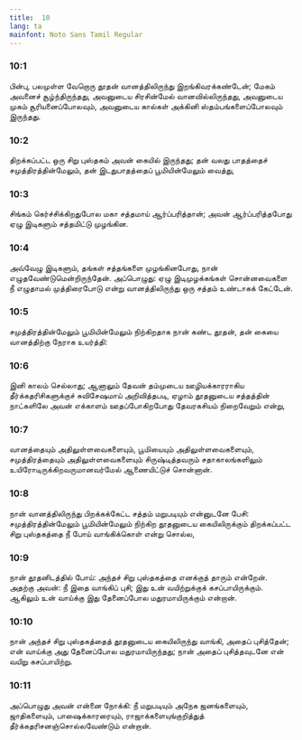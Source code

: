 ```yaml
---
title:  10
lang: ta
mainfont: Noto Sans Tamil Regular
---
```


###  10:1

பின்பு, பலமுள்ள வேறொரு தூதன் வானத்திலிருந்து இறங்கிவரக்கண்டேன்; மேகம் அவனைச் சூழ்ந்திருந்தது, அவனுடைய சிரசின்மேல் வானவில்லிருந்தது, அவனுடைய முகம் சூரியனைப்போலவும், அவனுடைய கால்கள் அக்கினி ஸ்தம்பங்களைப்போலவும் இருந்தது.

###  10:2

திறக்கப்பட்ட ஒரு சிறு புஸ்தகம் அவன் கையில் இருந்தது; தன் வலது பாதத்தைச் சமுத்திரத்தின்மேலும், தன் இடதுபாதத்தைப் பூமியின்மேலும் வைத்து,

###  10:3

சிங்கம் கெர்ச்சிக்கிறதுபோல மகா சத்தமாய் ஆர்ப்பரித்தான்; அவன் ஆர்ப்பரித்தபோது ஏழு இடிகளும் சத்தமிட்டு முழங்கின.

###  10:4

அவ்வேழு இடிகளும், தங்கள் சத்தங்களை முழங்கினபோது, நான் எழுதவேண்டுமென்றிருந்தேன். அப்பொழுது: ஏழு இடிமுழக்கங்கள் சொன்னவைகளை நீ எழுதாமல் முத்திரைபோடு என்று வானத்திலிருந்து ஒரு சத்தம் உண்டாகக் கேட்டேன்.

###  10:5

சமுத்திரத்தின்மேலும் பூமியின்மேலும் நிற்கிறதாக நான் கண்ட தூதன், தன் கையை வானத்திற்கு நேராக உயர்த்தி:

###  10:6

இனி காலம் செல்லாது; ஆனாலும் தேவன் தம்முடைய ஊழியக்காரராகிய தீர்க்கதரிசிகளுக்குச் சுவிசேஷமாய் அறிவித்தபடி, ஏழாம் தூதனுடைய சத்தத்தின் நாட்களிலே அவன் எக்காளம் ஊதப்போகிறபோது தேவரகசியம் நிறைவேறும் என்று,

###  10:7

வானத்தையும் அதிலுள்ளவைகளையும், பூமியையும் அதிலுள்ளவைகளையும், சமுத்திரத்தையும் அதிலுள்ளவைகளையும் சிருஷ்டித்தவரும் சதாகாலங்களிலும் உயிரோடிருக்கிறவருமானவர்மேல் ஆணையிட்டுச் சொன்னான்.

###  10:8

நான் வானத்திலிருந்து பிறக்கக்கேட்ட சத்தம் மறுபடியும் என்னுடனே பேசி: சமுத்திரத்தின்மேலும் பூமியின்மேலும் நிற்கிற தூதனுடைய கையிலிருக்கும் திறக்கப்பட்ட சிறு புஸ்தகத்தை நீ போய் வாங்கிக்கொள் என்று சொல்ல,

###  10:9

நான் தூதனிடத்தில் போய்: அந்தச் சிறு புஸ்தகத்தை எனக்குத் தாரும் என்றேன். அதற்கு அவன்: நீ இதை வாங்கிப் புசி; இது உன் வயிற்றுக்குக் கசப்பாயிருக்கும். ஆகிலும் உன் வாய்க்கு இது தேனைப்போல மதுரமாயிருக்கும் என்றான்.

###  10:10

நான் அந்தச் சிறு புஸ்தகத்தைத் தூதனுடைய கையிலிருந்து வாங்கி, அதைப் புசித்தேன்; என் வாய்க்கு அது தேனைப்போல மதுரமாயிருந்தது; நான் அதைப் புசித்தவுடனே என் வயிறு கசப்பாயிற்று.

###  10:11

அப்பொழுது அவன் என்னை நோக்கி: நீ மறுபடியும் அநேக ஜனங்களையும், ஜாதிகளையும், பாஷைக்காரரையும், ராஜாக்களையுங்குறித்துத் தீர்க்கதரிசனஞ்சொல்லவேண்டும் என்றான்.

